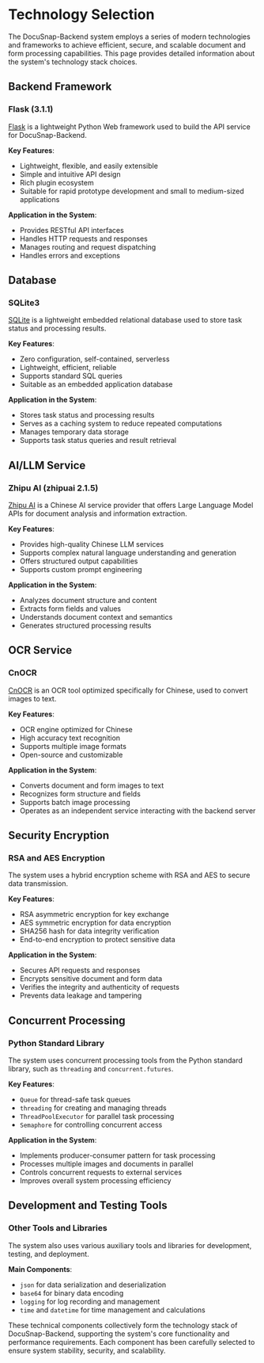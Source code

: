 # Technology Selection

The DocuSnap-Backend system employs a series of modern technologies and frameworks to achieve efficient, secure, and scalable document and form processing capabilities. This page provides detailed information about the system's technology stack choices.

## Backend Framework

### Flask (3.1.1)

[Flask](https://flask.palletsprojects.com/) is a lightweight Python Web framework used to build the API service for DocuSnap-Backend.

**Key Features**:
- Lightweight, flexible, and easily extensible
- Simple and intuitive API design
- Rich plugin ecosystem
- Suitable for rapid prototype development and small to medium-sized applications

**Application in the System**:
- Provides RESTful API interfaces
- Handles HTTP requests and responses
- Manages routing and request dispatching
- Handles errors and exceptions

## Database

### SQLite3

[SQLite](https://www.sqlite.org/) is a lightweight embedded relational database used to store task status and processing results.

**Key Features**:
- Zero configuration, self-contained, serverless
- Lightweight, efficient, reliable
- Supports standard SQL queries
- Suitable as an embedded application database

**Application in the System**:
- Stores task status and processing results
- Serves as a caching system to reduce repeated computations
- Manages temporary data storage
- Supports task status queries and result retrieval

## AI/LLM Service

### Zhipu AI (zhipuai 2.1.5)

[Zhipu AI](https://www.zhipuai.cn/) is a Chinese AI service provider that offers Large Language Model APIs for document analysis and information extraction.

**Key Features**:
- Provides high-quality Chinese LLM services
- Supports complex natural language understanding and generation
- Offers structured output capabilities
- Supports custom prompt engineering

**Application in the System**:
- Analyzes document structure and content
- Extracts form fields and values
- Understands document context and semantics
- Generates structured processing results

## OCR Service

### CnOCR

[CnOCR](https://github.com/breezedeus/cnocr) is an OCR tool optimized specifically for Chinese, used to convert images to text.

**Key Features**:
- OCR engine optimized for Chinese
- High accuracy text recognition
- Supports multiple image formats
- Open-source and customizable

**Application in the System**:
- Converts document and form images to text
- Recognizes form structure and fields
- Supports batch image processing
- Operates as an independent service interacting with the backend server

## Security Encryption

### RSA and AES Encryption

The system uses a hybrid encryption scheme with RSA and AES to secure data transmission.

**Key Features**:
- RSA asymmetric encryption for key exchange
- AES symmetric encryption for data encryption
- SHA256 hash for data integrity verification
- End-to-end encryption to protect sensitive data

**Application in the System**:
- Secures API requests and responses
- Encrypts sensitive document and form data
- Verifies the integrity and authenticity of requests
- Prevents data leakage and tampering

## Concurrent Processing

### Python Standard Library

The system uses concurrent processing tools from the Python standard library, such as `threading` and `concurrent.futures`.

**Key Features**:
- `Queue` for thread-safe task queues
- `threading` for creating and managing threads
- `ThreadPoolExecutor` for parallel task processing
- `Semaphore` for controlling concurrent access

**Application in the System**:
- Implements producer-consumer pattern for task processing
- Processes multiple images and documents in parallel
- Controls concurrent requests to external services
- Improves overall system processing efficiency

## Development and Testing Tools

### Other Tools and Libraries

The system also uses various auxiliary tools and libraries for development, testing, and deployment.

**Main Components**:
- `json` for data serialization and deserialization
- `base64` for binary data encoding
- `logging` for log recording and management
- `time` and `datetime` for time management and calculations

These technical components collectively form the technology stack of DocuSnap-Backend, supporting the system's core functionality and performance requirements. Each component has been carefully selected to ensure system stability, security, and scalability.
